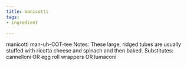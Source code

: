 ```yaml
---
title: manicotti
tags:
- ingredient

---
```

manicotti man-uh-COT-tee Notes: These large, ridged tubes are usually stuffed with ricotta cheese and spinach and then baked. Substitutes: cannelloni OR egg roll wrappers OR lumaconi
